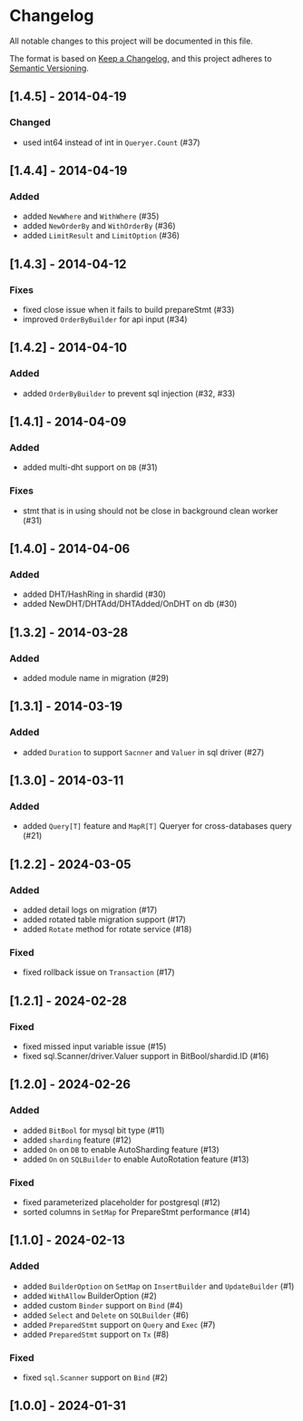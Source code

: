 # Changelog

All notable changes to this project will be documented in this file.

The format is based on [Keep a Changelog](https://keepachangelog.com/en/1.0.0/),
and this project adheres to [Semantic Versioning](https://semver.org/spec/v2.0.0.html).

## [1.4.5] - 2014-04-19
### Changed
- used int64 instead of int in `Queryer.Count` (#37)

## [1.4.4] - 2014-04-19
### Added
- added `NewWhere` and `WithWhere` (#35)
- added `NewOrderBy` and `WithOrderBy` (#36)
- added `LimitResult` and `LimitOption` (#36)


## [1.4.3] - 2014-04-12
### Fixes
- fixed close issue when it fails to build prepareStmt (#33)
- improved `OrderByBuilder` for api input (#34)
  
## [1.4.2] - 2014-04-10
### Added
- added `OrderByBuilder` to prevent sql injection (#32, #33)

## [1.4.1] - 2014-04-09
### Added
- added multi-dht support on `DB` (#31)

### Fixes
- stmt that is in using should not be close in background clean worker (#31)

## [1.4.0] - 2014-04-06
### Added
- added DHT/HashRing in shardid (#30)
- added NewDHT/DHTAdd/DHTAdded/OnDHT on db (#30)

## [1.3.2] - 2014-03-28
### Added
- added module name in migration (#29)

## [1.3.1] - 2014-03-19
### Added
- added `Duration` to support `Sacnner` and `Valuer` in sql driver (#27)

## [1.3.0] - 2014-03-11
### Added 
- added `Query[T]` feature and `MapR[T]` Queryer for cross-databases query (#21)

## [1.2.2] - 2024-03-05
### Added 
- added detail logs on migration (#17)
- added rotated table migration support (#17)
- added `Rotate` method for rotate service (#18)

### Fixed
- fixed rollback issue on `Transaction` (#17)

## [1.2.1] - 2024-02-28
### Fixed
- fixed missed input variable issue (#15)
- fixed sql.Scanner/driver.Valuer support in BitBool/shardid.ID (#16)
  

## [1.2.0] - 2024-02-26
### Added
- added `BitBool` for mysql bit type (#11)
- added `sharding` feature (#12)
- added `On` on `DB` to enable AutoSharding feature (#13)
- added `On` on `SQLBuilder` to enable AutoRotation feature (#13)

### Fixed
- fixed parameterized placeholder for postgresql (#12)
- sorted columns in `SetMap` for PrepareStmt performance (#14)

## [1.1.0] - 2024-02-13
### Added
- added `BuilderOption` on `SetMap` on `InsertBuilder` and `UpdateBuilder` (#1)
- added `WithAllow` BuilderOption (#2)
- added custom `Binder` support on `Bind` (#4)
- added `Select` and `Delete` on `SQLBuilder` (#6)
- added `PreparedStmt` support on `Query` and `Exec` (#7)
- added `PreparedStmt` support on `Tx` (#8)
### Fixed
- fixed `sql.Scanner` support on `Bind` (#2)
  
## [1.0.0] - 2024-01-31
